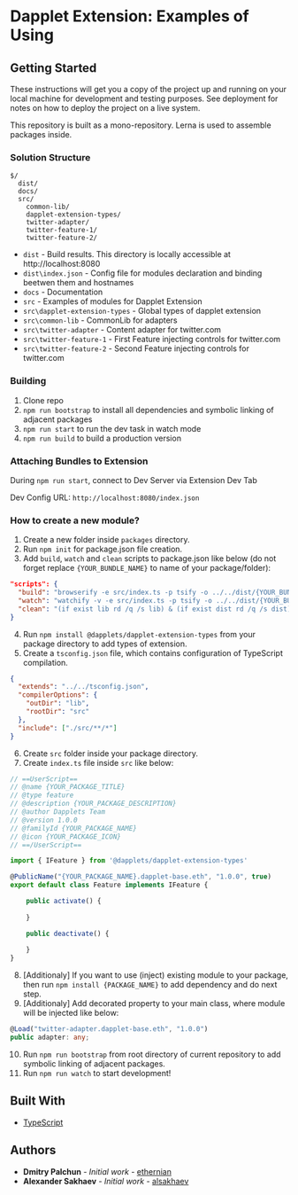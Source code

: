 # Dapplet Extension: Examples of Using

## Getting Started

These instructions will get you a copy of the project up and running on your local machine for development and testing purposes. See deployment for notes on how to deploy the project on a live system.

This repository is built as a mono-repository. Lerna is used to assemble packages inside.

### Solution Structure

```
$/
  dist/
  docs/
  src/
    common-lib/
    dapplet-extension-types/
    twitter-adapter/
    twitter-feature-1/
    twitter-feature-2/
```

- `dist` - Build results. This directory is locally accessible at http://localhost:8080
- `dist\index.json` - Config file for modules declaration and binding beetwen them and hostnames
- `docs` - Documentation
- `src` - Examples of modules for Dapplet Extension
- `src\dapplet-extension-types` - Global types of dapplet extension
- `src\common-lib` - CommonLib for adapters
- `src\twitter-adapter` - Content adapter for twitter.com
- `src\twitter-feature-1` - First Feature injecting controls for twitter.com
- `src\twitter-feature-2` - Second Feature injecting controls for twitter.com

### Building

1.  Clone repo
2.  `npm run bootstrap` to install all dependencies and symbolic linking of adjacent packages 
3.  `npm run start` to run the dev task in watch mode
4.  `npm run build` to build a production version

### Attaching Bundles to Extension
During `npm run start`, connect to Dev Server via Extension Dev Tab

Dev Config URL: `http://localhost:8080/index.json`

### How to create a new module?

1. Create a new folder inside `packages` directory.
2. Run `npm init` for package.json file creation.
3. Add `build`, `watch` and `clean` scripts to package.json like below (do not forget replace `{YOUR_BUNDLE_NAME}` to name of your package/folder):
```json
"scripts": {
  "build": "browserify -e src/index.ts -p tsify -o ../../dist/{YOUR_BUNDLE_NAME}.js",
  "watch": "watchify -v -e src/index.ts -p tsify -o ../../dist/{YOUR_BUNDLE_NAME}.js",
  "clean": "(if exist lib rd /q /s lib) & (if exist dist rd /q /s dist)"
}
```
4. Run `npm install @dapplets/dapplet-extension-types` from your package directory to add types of extension.
5. Create a `tsconfig.json` file, which contains configuration of TypeScript compilation.
```json
{
  "extends": "../../tsconfig.json",
  "compilerOptions": {
    "outDir": "lib",
    "rootDir": "src"
  },
  "include": ["./src/**/*"]
}
```
6. Create `src` folder inside your package directory.
7. Create `index.ts` file inside `src` like below:
```typescript
// ==UserScript==
// @name {YOUR_PACKAGE_TITLE}
// @type feature
// @description {YOUR_PACKAGE_DESCRIPTION}
// @author Dapplets Team
// @version 1.0.0
// @familyId {YOUR_PACKAGE_NAME}
// @icon {YOUR_PACKAGE_ICON}
// ==/UserScript==

import { IFeature } from '@dapplets/dapplet-extension-types'

@PublicName("{YOUR_PACKAGE_NAME}.dapplet-base.eth", "1.0.0", true)
export default class Feature implements IFeature {

    public activate() {
        
    }

    public deactivate() {
        
    }
}
```
8. [Additionaly] If you want to use (inject) existing module to your package, then run `npm install {PACKAGE_NAME}` to add dependency and do next step.
9. [Additionaly] Add decorated property to your main class, where module will be injected like below:
```typescript
@Load("twitter-adapter.dapplet-base.eth", "1.0.0")
public adapter: any;
```
10. Run `npm run bootstrap` from root directory of current repository to add symbolic linking of adjacent packages.
11. Run `npm run watch` to start development!



## Built With

* [TypeScript](https://www.typescriptlang.org/)

## Authors

* **Dmitry Palchun** - *Initial work* - [ethernian](https://github.com/ethernian)
* **Alexander Sakhaev** - *Initial work* - [alsakhaev](https://github.com/alsakhaev)

